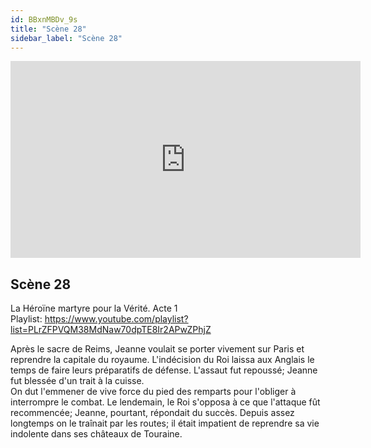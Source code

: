 ```yaml
---
id: BBxnMBDv_9s
title: "Scène 28"
sidebar_label: "Scène 28"
---
```


<div class="video-float-container">
  <iframe
    width="560"
    height="315"
    src="https://www.youtube.com/embed/BBxnMBDv_9s"
    title="YouTube video player"
    frameborder="0"
    allow="accelerometer; autoplay; clipboard-write; encrypted-media; gyroscope; picture-in-picture; web-share"
    referrerpolicy="strict-origin-when-cross-origin"
    allowfullscreen
  ></iframe>
</div>

## Scène 28

La Héroïne martyre pour la Vérité. Acte 1  
Playlist: https://www.youtube.com/playlist?list=PLrZFPVQM38MdNaw70dpTE8Ir2APwZPhjZ

Après le sacre de Reims, Jeanne voulait se porter vivement sur Paris et reprendre la capitale du royaume. L'indécision du Roi laissa aux Anglais le temps de faire leurs préparatifs de défense. L'assaut fut repoussé; Jeanne fut blessée d'un trait à la cuisse.  
On dut l'emmener de vive force du pied des remparts pour l'obliger à interrompre le combat. Le lendemain, le Roi s'opposa à ce que l'attaque fût recommencée; Jeanne, pourtant, répondait du succès. Depuis assez longtemps on le traînait par les routes; il était impatient de reprendre sa vie indolente dans ses châteaux de Touraine.
